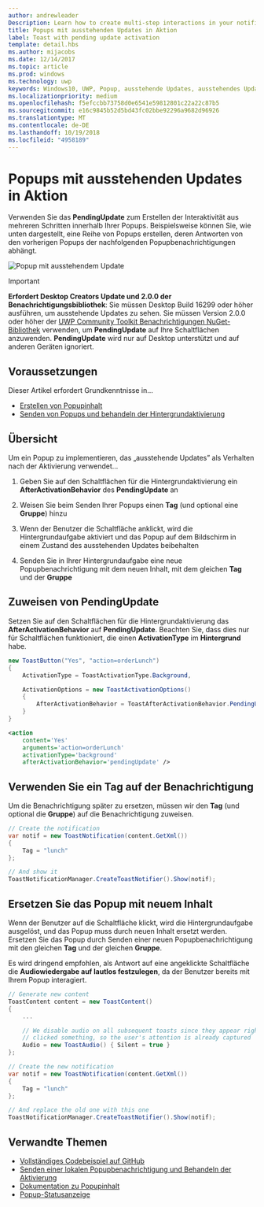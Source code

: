 ```yaml
---
author: andrewleader
Description: Learn how to create multi-step interactions in your notifications.
title: Popups mit ausstehenden Updates in Aktion
label: Toast with pending update activation
template: detail.hbs
ms.author: mijacobs
ms.date: 12/14/2017
ms.topic: article
ms.prod: windows
ms.technology: uwp
keywords: Windows10, UWP, Popup, ausstehende Updates, ausstehendes Update, Interaktivität aus mehreren Schritten, Interaktivitäten aus mehreren Schritten
ms.localizationpriority: medium
ms.openlocfilehash: f5efccbb73758d0e6541e59812801c22a22c87b5
ms.sourcegitcommit: e16c9845b52d5bd43fc02bbe92296a9682d96926
ms.translationtype: MT
ms.contentlocale: de-DE
ms.lasthandoff: 10/19/2018
ms.locfileid: "4958189"
---
```

# <a name="toast-with-pending-update-activation"></a>Popups mit ausstehenden Updates in Aktion

Verwenden Sie das **PendingUpdate** zum Erstellen der Interaktivität aus mehreren Schritten innerhalb Ihrer Popups. Beispielsweise können Sie, wie unten dargestellt, eine Reihe von Popups erstellen, deren Antworten von den vorherigen Popups der nachfolgenden Popupbenachrichtigungen abhängt.

![Popup mit ausstehendem Update](images/toast-pendingupdate.gif)

> [!IMPORTANT]
> **Erfordert Desktop Creators Update und 2.0.0 der Benachrichtigungsbibliothek**: Sie müssen Desktop Build 16299 oder höher ausführen, um ausstehende Updates zu sehen. Sie müssen Version 2.0.0 oder höher der [UWP Community Toolkit Benachrichtigungen NuGet-Bibliothek](https://www.nuget.org/packages/Microsoft.Toolkit.Uwp.Notifications/) verwenden, um **PendingUpdate** auf Ihre Schaltflächen anzuwenden. **PendingUpdate** wird nur auf Desktop unterstützt und auf anderen Geräten ignoriert.


## <a name="prerequisites"></a>Voraussetzungen

Dieser Artikel erfordert Grundkenntnisse in...

- [Erstellen von Popupinhalt](adaptive-interactive-toasts.md)
- [Senden von Popups und behandeln der Hintergrundaktivierung](send-local-toast.md)


## <a name="overview"></a>Übersicht

Um ein Popup zu implementieren, das „ausstehende Updates” als Verhalten nach der Aktivierung verwendet...

1. Geben Sie auf den Schaltflächen für die Hintergrundaktivierung ein **AfterActivationBehavior** des **PendingUpdate** an

2. Weisen Sie beim Senden Ihrer Popups einen **Tag** (und optional eine **Gruppe**) hinzu

3. Wenn der Benutzer die Schaltfläche anklickt, wird die Hintergrundaufgabe aktiviert und das Popup auf dem Bildschirm in einem Zustand des ausstehenden Updates beibehalten

4. Senden Sie in Ihrer Hintergrundaufgabe eine neue Popupbenachrichtigung mit dem neuen Inhalt, mit dem gleichen **Tag** und der **Gruppe**


## <a name="assign-pendingupdate"></a>Zuweisen von PendingUpdate

Setzen Sie auf den Schaltflächen für die Hintergrundaktivierung das **AfterActivationBehavior** auf **PendingUpdate**. Beachten Sie, dass dies nur für Schaltflächen funktioniert, die einen **ActivationType** im **Hintergrund** habe.

```csharp
new ToastButton("Yes", "action=orderLunch")
{
    ActivationType = ToastActivationType.Background,

    ActivationOptions = new ToastActivationOptions()
    {
        AfterActivationBehavior = ToastAfterActivationBehavior.PendingUpdate
    }
}
```

```xml
<action
    content='Yes'
    arguments='action=orderLunch'
    activationType='background'
    afterActivationBehavior='pendingUpdate' />
```


## <a name="use-a-tag-on-the-notification"></a>Verwenden Sie ein Tag auf der Benachrichtigung

Um die Benachrichtigung später zu ersetzen, müssen wir den **Tag** (und optional die **Gruppe**) auf die Benachrichtigung zuweisen.

```csharp
// Create the notification
var notif = new ToastNotification(content.GetXml())
{
    Tag = "lunch"
};

// And show it
ToastNotificationManager.CreateToastNotifier().Show(notif);
```


## <a name="replace-the-toast-with-new-content"></a>Ersetzen Sie das Popup mit neuem Inhalt

Wenn der Benutzer auf die Schaltfläche klickt, wird die Hintergrundaufgabe ausgelöst, und das Popup muss durch neuen Inhalt ersetzt werden. Ersetzen Sie das Popup durch Senden einer neuen Popupbenachrichtigung mit den gleichen **Tag** und der gleichen **Gruppe**.

Es wird dringend empfohlen, als Antwort auf eine angeklickte Schaltfläche die **Audiowiedergabe auf lautlos festzulegen**, da der Benutzer bereits mit Ihrem Popup interagiert.

```csharp
// Generate new content
ToastContent content = new ToastContent()
{
    ...

    // We disable audio on all subsequent toasts since they appear right after the user
    // clicked something, so the user's attention is already captured
    Audio = new ToastAudio() { Silent = true }
};

// Create the new notification
var notif = new ToastNotification(content.GetXml())
{
    Tag = "lunch"
};

// And replace the old one with this one
ToastNotificationManager.CreateToastNotifier().Show(notif);
```


## <a name="related-topics"></a>Verwandte Themen

- [Vollständiges Codebeispiel auf GitHub](https://github.com/WindowsNotifications/quickstart-toast-pending-update)
- [Senden einer lokalen Popupbenachrichtigung und Behandeln der Aktivierung](send-local-toast.md)
- [Dokumentation zu Popupinhalt](adaptive-interactive-toasts.md)
- [Popup-Statusanzeige](toast-progress-bar.md)